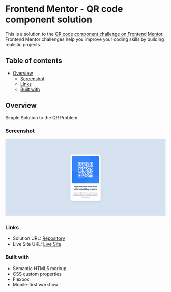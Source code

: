 # Frontend Mentor - QR code component solution

This is a solution to the
[QR code component challenge on Frontend Mentor](https://www.frontendmentor.io/challenges/qr-code-component-iux_sIO_H).
Frontend Mentor challenges help you improve your coding skills by building
realistic projects.

## Table of contents

-   [Overview](#overview)
    -   [Screenshot](#screenshot)
    -   [Links](#links)
    -   [Built with](#built-with)

## Overview

Simple Solution to the QR Problem

### Screenshot

![](./screenshot.png)

### Links

-   Solution URL:
    [Repository](https://github.com/kolostring/qr-code-component-main)
-   Live Site URL:
    [Live Site](https://kolostring.github.io/qr-code-component-main/)

### Built with

-   Semantic HTML5 markup
-   CSS custom properties
-   Flexbox
-   Mobile-first workflow
